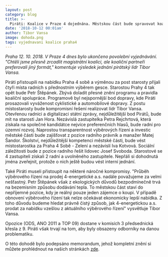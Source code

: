 ```yaml
---
layout: post
category: blog
title: >-  
  Piráti: Koalice v Praze 4 dojednána. Městskou část bude spravovat koalice vítězných Pirátů a nezávislých, Praha 4 sobě - Zelení a nezávislí a Společně pro Prahu 4 starostové a nezávislí s KDU-ČSL
date: '2018-10-12 00:01am'
author: Tibor Vansa
image: dohoda.png
tags: vyjednavani koalice praha4 
---
```


<i> Praha 12. 10. 2018. V Praze 4 dnes bylo ukončeno povolební vyjednávání. "Chtěli jsme přesně zrcadlit magistrátní koalici, ale koaliční partneři preferovali jiný formát," komentuje výsledek jednání pirátský lídr Tibor Vansa. </i>

Piráti přistoupili na nabídku Praha 4 sobě a výměnou za post starosty přijali čtyři místa radních s přednostním výběrem gesce. Starostou Prahy 4 tak opět bude Petr Štěpánek. Zbývá doladit přesné znění programu a pravidla koaliční spolupráce. 
Programově byl nejspornější bod dopravy, kde Piráti prosazovali vyváženost cyklistické a automobilové dopravy. Z postu místostarosty bude kompromisní řešení realizovat lídr Tibor Vansa.  Otevřenou radnici a digitalizaci státní zprávy, nejdůležitější bod Pirátů, bude mít na starosti Jan Hora. Nezávislá zastupitelka Petra Rejchrtová, která získala na společné kandidátce nejvíce preferenčních hlasů, bude radní pro územní rozvoj. Naprostou transparentnost výběrových řízení a investic městské části bude zajišťovat z pozice radního právník a manažer Matej Šandor. 
Školství, nejdůležitější kompetenci městské části, bude vést místostarostka za Praha 4 Sobě - Zelení a nezávislí Iva Kotvová. Sociální záležitosti bude z pozice radního řešit lidovec Josef Svoboda. Starostové se 4 zastupiteli získali 2 radní a uvolněného zastupitele. Nepřáli si dohodnutá jména zveřejnit, protože o nich ještě budou vést interní jednání. 

Také Piráti museli přistoupit na některé náročné kompromisy. "Průběh výběrového řízení na prodej 4-energetické a.s. nadále považujeme za velmi nešťastný. Petr Štěpánek však z ekologických důvodů bezpodmínečně trvá na bezemisním způsobu dodávání tepla. To městskou část staví do nepříjemné pozice, kdy je reálný pouze jeden zájemce o koupi. V případě obnovení výběrového řízení tak nelze očekávat  ekonomicky lepší nabídka. Z toho důvodu budeme hledat právně čistý způsob, jak 4-energetickou a.s. prodat za nabídku vzešlou z aktuálního výběrového řízení" vysvětluje Tibor Vansa.

Opozice (ODS, ANO 2011 a TOP 09) dostane v komisích 3 předsednická křesla z 9. Piráti však trvají na tom, aby byly obsazeny odborníky na danou problematiku.

O této dohodě bylo podepsáno memorandum, jehož kompletní znění si můžete prohlédnout na našich stránkách 
[zde](https://github.com/pirati-web/praha4.pirati.cz/blob/gh-pages/assets/img/posts/memorandum.pdf). 

